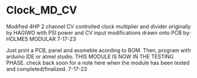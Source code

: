 # Clock_MD_CV
Modified 4HP 2 channel CV controlled clock multiplier and divider originally by HAGIWO with PSI power and CV input modifications drawn onto PCB by:
HOLMES MODULAR 7-17-23

Just print a PCB, panel and assmeble acording to BOM. Then, program with arduino IDE or atmel studio. THIS MODULE IS NOW IN THE TESTING PHASE. 
check back soon for a note here when the module has been tested and completed/finalized. 7-17-23
